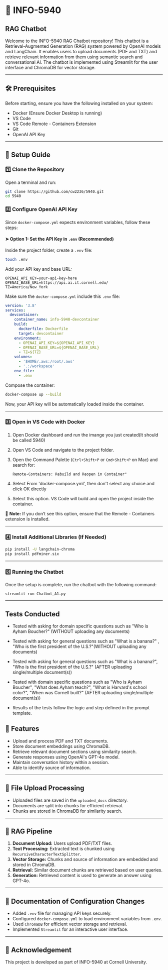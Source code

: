 # 📌 INFO-5940

## RAG Chatbot

Welcome to the INFO-5940 RAG Chatbot repository! This chatbot is a Retrieval-Augmented Generation (RAG) system powered by OpenAI models and LangChain. It enables users to upload documents (PDF and TXT) and retrieve relevant information from them using semantic search and conversational AI. The chatbot is implemented using Streamlit for the user interface and ChromaDB for vector storage.

---

## 🛠️ Prerequisites

Before starting, ensure you have the following installed on your system:

- Docker (Ensure Docker Desktop is running)
- VS Code
- VS Code Remote - Containers Extension
- Git
- OpenAI API Key

---

## 🚀 Setup Guide

### 1️⃣ Clone the Repository

Open a terminal and run:

```sh
git clone https://github.com/cw2236/5940.git
cd 5940
```

### 2️⃣ Configure OpenAI API Key

Since `docker-compose.yml` expects environment variables, follow these steps:

#### ➤ Option 1: Set the API Key in `.env` (Recommended)

Inside the project folder, create a `.env` file:

```sh
touch .env
```

Add your API key and base URL:

```plaintext
OPENAI_API_KEY=your-api-key-here
OPENAI_BASE_URL=https://api.ai.it.cornell.edu/
TZ=America/New_York
```

Make sure the `docker-compose.yml` include this `.env` file:

```yaml
version: '3.8'
services:
  devcontainer:
    container_name: info-5940-devcontainer
    build:
      dockerfile: Dockerfile
      target: devcontainer
    environment:
      - OPENAI_API_KEY=${OPENAI_API_KEY}
      - OPENAI_BASE_URL=${OPENAI_BASE_URL}
      - TZ=${TZ}
    volumes:
      - '$HOME/.aws:/root/.aws'
      - '.:/workspace'
    env_file:
      - .env
```

Compose the container:

```sh
docker-compose up --build
```

Now, your API key will be automatically loaded inside the container.

---
### 3️⃣ Open in VS Code with Docker
1. Open Docker dashboard and run the imange you just created(It should be called 5940)

2. Open VS Code and navigate to the project folder.

3. Open the Command Palette (`Ctrl+Shift+P` or `Cmd+Shift+P` on Mac) and search for:
   ```
   Remote-Containers: Rebuild and Reopen in Container"
   ```
4. Select From 'docker-compose.yml', then don't select any choice and click OK directly

4. Select this option. VS Code will build and open the project inside the container.

📌 **Note:** If you don’t see this option, ensure that the Remote - Containers extension is installed.

---



### 4️⃣ Install Additional Libraries (If Needed)

```sh
pip install -U langchain-chroma
pip install pdfminer.six

```

---

### 5️⃣ Running the Chatbot

Once the setup is complete, run the chatbot with the following command:

```
streamlit run Chatbot_A1.py
```

---


## Tests Conducted
- Tested with asking for domain specific questions such as "Who is Ayham Boucher?" (WITHOUT uploading any documents)
- Tested with asking for general questions such as "What is a banana?" , "Who is the first president of the U.S.?"(WITHOUT uploading any documents)
- Tested with asking for general questions such as "What is a banana?", "Who is the first president of the U.S.?" (AFTER uploading single/multiple document(s))
- Tested with domain specific questions such as "Who is Ayham Boucher", "What does Ayham teach?", "What is Harvard's school color?", "When was Cornell built?" (AFTER uploading single/multiple document(s))

- Results of the tests follow the logic and step defined in the prompt template. 



## 📌 Features

- Upload and process PDF and TXT documents.
- Store document embeddings using ChromaDB.
- Retrieve relevant document sections using similarity search.
- Generate responses using OpenAI's GPT-4o model.
- Maintain conversation history within a session.
- Able to identify source of information. 

---

## 📂 File Upload Processing

- Uploaded files are saved in the `uploaded_docs` directory.
- Documents are split into chunks for efficient retrieval.
- Chunks are stored in ChromaDB for similarity search.

---

## 📌 RAG Pipeline

1. **Document Upload:** Users upload PDF/TXT files.
2. **Text Processing:** Extracted text is chunked using `RecursiveCharacterTextSplitter`. 
3. **Vector Storage:** Chunks and source of information are embedded and stored in ChromaDB.
4. **Retrieval:** Similar document chunks are retrieved based on user queries.
5. **Generation:** Retrieved content is used to generate an answer using GPT-4o.

---

## 📝 Documentation of Configuration Changes

- Added `.env` file for managing API keys securely.
- Configured `docker-compose.yml` to load environment variables from `.env`.
- Used `ChromaDB` for efficient vector storage and retrieval.
- Implemented `Streamlit` for an interactive user interface.

---

## 🙏 Acknowledgement

This project is developed as part of INFO-5940 at Cornell University.

 
